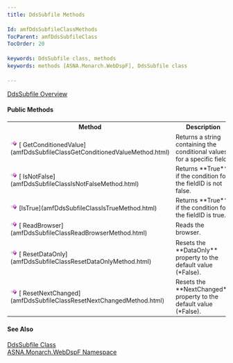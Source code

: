 ```yaml
---
title: DdsSubfile Methods

Id: amfDdsSubfileClassMethods
TocParent: amfDdsSubfileClass
TocOrder: 20

keywords: DdsSubfile class, methods
keywords: methods [ASNA.Monarch.WebDspF], DdsSubfile class

---
```


[DdsSubfile Overview](amfDdsSubfileClass.html) 

#### Public Methods
<table class="mytable" cellspacing="0" cellpadding="4" width="90%">
          <colgroup>
          <col width="30%" />
          <col width="70%" />
          </colgroup>
          <tr><th>Method</th>
          <th>Description</th>
          </tr>
          <tr>
            <td><img alt="public method" src="Images/Methods.bmp" />
              [
              GetConditionedValue](amfDdsSubfileClassGetConditionedValueMethod.html)
            </td>
            <td>Returns a string containing
            the conditional values for a specific field.</td>
          </tr>
          <tr>
            <td><img alt="public method" src="Images/Methods.bmp" />
              [
              IsNotFalse](amfDdsSubfileClassIsNotFalseMethod.html)
            </td>
            <td>Returns 
 **True**  if the condition for the fieldID is not
            false.</td>
          </tr>
          <tr>
            <td><img alt="public method" src="Images/Methods.bmp" />
              [IsTrue](amfDdsSubfileClassIsTrueMethod.html)
            </td>
            <td>Returns 
 **True**  if the condition for the fieldID is
            true.</td>
          </tr>
          <tr>
            <td><img alt="public method" src="Images/Methods.bmp" />
              [
              ReadBrowser](amfDdsSubfileClassReadBrowserMethod.html)
            </td>
            <td>Reads the browser.</td>
          </tr>
          <tr>
            <td><img alt="public method" src="Images/Methods.bmp" />
              [
              ResetDataOnly](amfDdsSubfileClassResetDataOnlyMethod.html)
            </td>
            <td>Resets the 
 **DataOnly**  property to the default value
            (*False).</td>
          </tr>
          <tr>
            <td><img alt="public method" src="Images/Methods.bmp" />
              [
              ResetNextChanged](amfDdsSubfileClassResetNextChangedMethod.html)
            </td>
            <td>Resets the 
 **NextChanged**  property to the default
            value (*False).</td>
          </tr>
</table>

#### See Also
[DdsSubfile
      Class](amfDdsSubfileClass.html)
      <br />
      [
      ASNA.Monarch.WebDspF Namespace](amfWebDspFNamespace.html)

